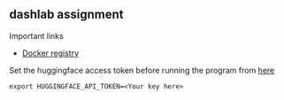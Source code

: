 ## dashlab assignment

Important links

- [Docker registry](https://hub.docker.com/r/lalit2005/dashlab-assignment)

Set the huggingface access token before running the program from [here](https://huggingface.co/settings/tokens)

```
export HUGGINGFACE_API_TOKEN=<Your key here>
```
